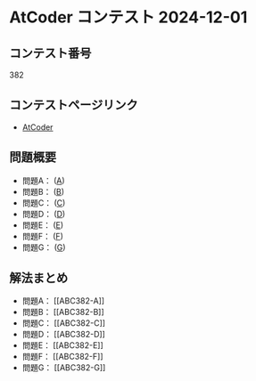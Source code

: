 # AtCoder コンテスト 2024-12-01

## コンテスト番号

382

## コンテストページリンク
- [AtCoder ](https://atcoder.jp/contests/abc382)

## 問題概要
- 問題A： ([A](https://atcoder.jp/contests/abc382/tasks/abc382_a))
- 問題B： ([B](https://atcoder.jp/contests/abc382/tasks/abc382_b))
- 問題C： ([C](https://atcoder.jp/contests/abc382/tasks/abc382_c))
- 問題D： ([D](https://atcoder.jp/contests/abc382/tasks/abc382_d))
- 問題E： ([E](https://atcoder.jp/contests/abc382/tasks/abc382_e))
- 問題F： ([F](https://atcoder.jp/contests/abc382/tasks/abc382_f))
- 問題G： ([G](https://atcoder.jp/contests/abc382/tasks/abc382_g))

## 解法まとめ
- 問題A： [[ABC382-A]]
- 問題B： [[ABC382-B]]
- 問題C： [[ABC382-C]]
- 問題D： [[ABC382-D]]
- 問題E： [[ABC382-E]]
- 問題F： [[ABC382-F]]
- 問題G： [[ABC382-G]]

